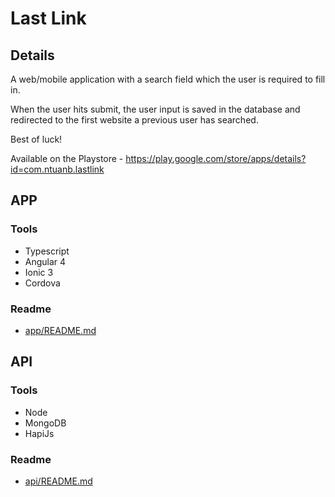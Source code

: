 # Last Link

## Details

A web/mobile application with a search field which the user is required to fill in. 

When the user hits submit, the user input is saved in the database and redirected to the first website a previous user has searched.

Best of luck!

Available on the Playstore - https://play.google.com/store/apps/details?id=com.ntuanb.lastlink

## APP

### Tools

- Typescript
- Angular 4
- Ionic 3
- Cordova

### Readme

- [app/README.md](app/README.md)

## API

### Tools

- Node
- MongoDB
- HapiJs

### Readme

- [api/README.md](api/README.md)
